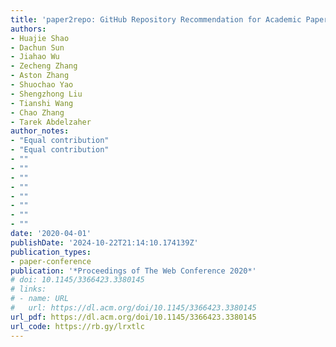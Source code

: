 ```yaml
---
title: 'paper2repo: GitHub Repository Recommendation for Academic Papers'
authors:
- Huajie Shao
- Dachun Sun
- Jiahao Wu
- Zecheng Zhang
- Aston Zhang
- Shuochao Yao
- Shengzhong Liu
- Tianshi Wang
- Chao Zhang
- Tarek Abdelzaher
author_notes:
- "Equal contribution"
- "Equal contribution"
- ""
- ""
- ""
- ""
- ""
- ""
- ""
- ""
date: '2020-04-01'
publishDate: '2024-10-22T21:14:10.174139Z'
publication_types:
- paper-conference
publication: '*Proceedings of The Web Conference 2020*'
# doi: 10.1145/3366423.3380145
# links:
# - name: URL
#   url: https://dl.acm.org/doi/10.1145/3366423.3380145
url_pdf: https://dl.acm.org/doi/10.1145/3366423.3380145
url_code: https://rb.gy/lrxtlc
---
```

